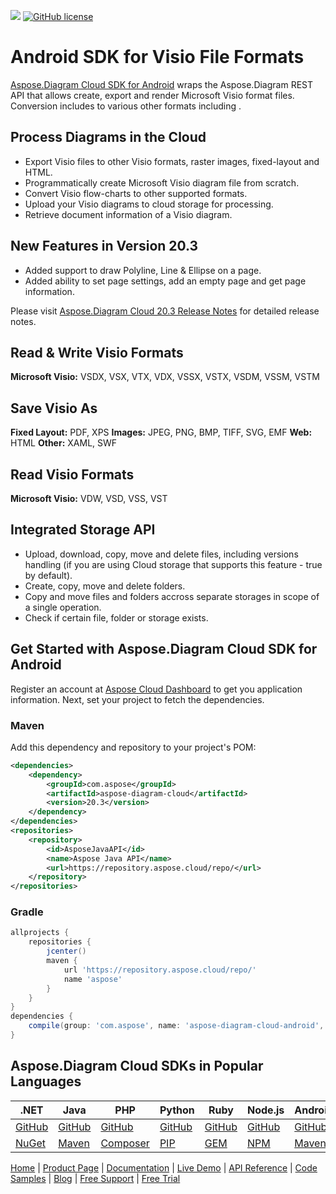 ![](https://img.shields.io/badge/api-v3.0-lightgrey) [![GitHub license](https://img.shields.io/github/license/aspose-diagram-cloud/aspose-Diagram-cloud-android)](https://github.com/aspose-diagram-cloud/aspose-Diagram-cloud-android/blob/master/LICENSE) 

# Android SDK for Visio File Formats

[Aspose.Diagram Cloud SDK for Android](https://products.aspose.cloud/diagram/android) wraps the Aspose.Diagram REST API that allows create, export and render Microsoft Visio format files. Conversion includes to various other formats including .

## Process Diagrams in the Cloud

- Export Visio files to other Visio formats, raster images, fixed-layout and HTML.
- Programmatically create Microsoft Visio diagram file from scratch.
- Convert Visio flow-charts to other supported formats.
- Upload your Visio diagrams to cloud storage for processing.
- Retrieve document information of a Visio diagram.


## New Features in Version 20.3

* Added support to draw Polyline, Line & Ellipse on a page.
* Added ability to set page settings, add an empty page and get page information.

Please visit [Aspose.Diagram Cloud 20.3 Release Notes](https://docs.aspose.cloud/diagram/aspose-diagram-cloud-20-3-release-notes/) for detailed release notes.

## Read & Write Visio Formats

**Microsoft Visio:** VSDX, VSX, VTX, VDX, VSSX, VSTX, VSDM, VSSM, VSTM

## Save Visio As

**Fixed Layout:** PDF, XPS
**Images:** JPEG, PNG, BMP, TIFF, SVG, EMF
**Web:** HTML
**Other:** XAML, SWF

## Read Visio Formats

**Microsoft Visio:** VDW, VSD, VSS, VST

## Integrated Storage API

* Upload, download, copy, move and delete files, including versions handling (if you are using Cloud storage that supports this feature - true by default).
* Create, copy, move and delete folders.
* Copy and move files and folders accross separate storages in scope of a single operation.
* Check if certain file, folder or storage exists.

## Get Started with Aspose.Diagram Cloud SDK for Android

Register an account at [Aspose Cloud Dashboard](https://dashboard.aspose.cloud/applications) to get you application information. Next, set your project to fetch the dependencies.

### Maven

Add this dependency and repository to your project's POM:

```xml
<dependencies>
	<dependency>
		<groupId>com.aspose</groupId>
		<artifactId>aspose-diagram-cloud</artifactId>
		<version>20.3</version>
	</dependency>
</dependencies>
<repositories>
	<repository>
		<id>AsposeJavaAPI</id>
		<name>Aspose Java API</name>
		<url>https://repository.aspose.cloud/repo/</url>
	</repository>
</repositories>
```

### Gradle

```groovy
allprojects {
    repositories {
        jcenter()
        maven {
            url 'https://repository.aspose.cloud/repo/'
            name 'aspose'
        }
    }
}
dependencies {
    compile(group: 'com.aspose', name: 'aspose-diagram-cloud-android', version: '20.3')
}
```

## Aspose.Diagram Cloud SDKs in Popular Languages

| .NET | Java | PHP | Python | Ruby | Node.js | Android | Perl | Swift |
|---|---|---|---|---|---|---|---|---|
| [GitHub](https://github.com/aspose-diagram-cloud/aspose-diagram-cloud-dotnet) | [GitHub](https://github.com/aspose-diagram-cloud/aspose-diagram-cloud-java) | [GitHub](https://github.com/aspose-diagram-cloud/aspose-diagram-cloud-php) | [GitHub](https://github.com/aspose-diagram-cloud/aspose-diagram-cloud-python) | [GitHub](https://github.com/aspose-diagram-cloud/aspose-diagram-cloud-ruby)  | [GitHub](https://github.com/aspose-diagram-cloud/aspose-diagram-cloud-node) | [GitHub](https://github.com/aspose-diagram-cloud/aspose-diagram-cloud-android) | [GitHub](https://github.com/aspose-diagram-cloud/aspose-diagram-cloud-perl) | [GitHub](https://github.com/aspose-diagram-cloud/aspose-diagram-cloud-swift) |
| [NuGet](https://www.nuget.org/packages/Aspose.Diagram-Cloud/) | [Maven](https://repository.aspose.cloud/webapp/#/artifacts/browse/tree/General/repo/com/aspose/aspose-diagram-cloud) | [Composer](https://packagist.org/packages/aspose/diagram-sdk-php) | [PIP](https://pypi.org/project/asposediagramcloud/) | [GEM](https://rubygems.org/gems/aspose_diagram_cloud)  | [NPM](https://www.npmjs.com/package/asposediagramcloud) | [Maven](https://repository.aspose.cloud/webapp/#/artifacts/browse/tree/General/repo/com/aspose/aspose-diagram-cloud-android) |  [CPAN](https://metacpan.org/release/AsposeDiagramCloud-DiagramApi) | [POD](https://cocoapods.org/pods/AsposeDiagramCloud) |

[Home](https://www.aspose.cloud) | [Product Page](https://products.aspose.cloud/diagram/android) | [Documentation](https://docs.aspose.cloud/diagram/) | [Live Demo](https://products.aspose.app/diagram/family) | [API Reference](https://apireference.aspose.cloud/diagram/) | [Code Samples](https://github.com/aspose-diagram-cloud/aspose-diagram-cloud-swift/tree/master/AsposeDiagramCloudTests) | [Blog](https://blog.aspose.cloud/category/diagram/) | [Free Support](https://forum.aspose.cloud/c/diagram) | [Free Trial](https://dashboard.aspose.cloud/)

